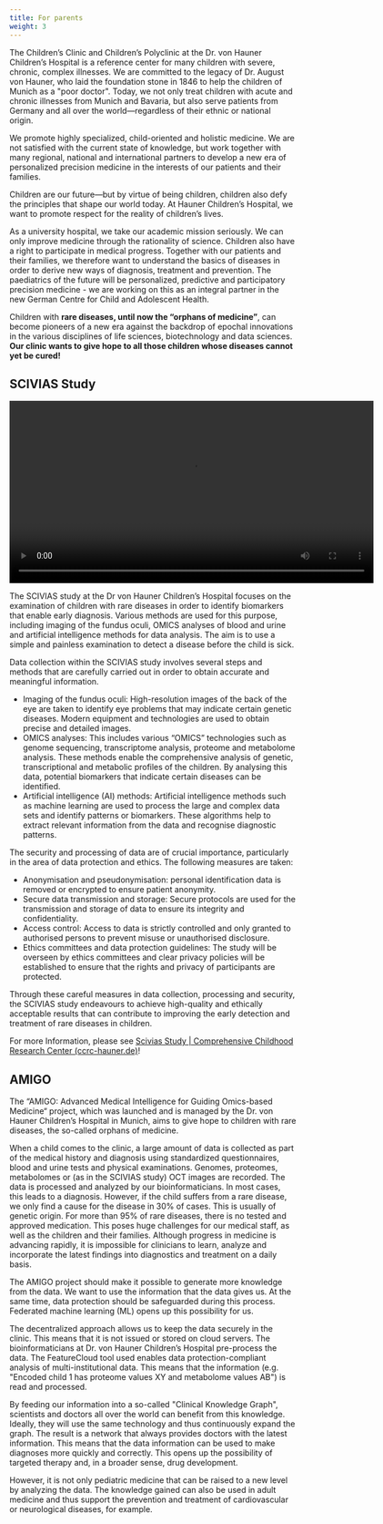 ```yaml
---
title: For parents
weight: 3
---
```


The Children’s Clinic and Children’s Polyclinic at the Dr. von Hauner Children’s Hospital is a reference center for many children with severe, chronic, complex illnesses. We are committed to the legacy of Dr. August von Hauner, who laid the foundation stone in 1846 to help the children of Munich as a "poor doctor". Today, we not only treat children with acute and chronic illnesses from Munich and Bavaria, but also serve patients from Germany and all over the world—regardless of their ethnic or national origin.

We promote highly specialized, child-oriented and holistic medicine. We are not satisfied with the current state of knowledge, but work together with many regional, national and international partners to develop a new era of personalized precision medicine in the interests of our patients and their families.

Children are our future—but by virtue of being children, children also defy the principles that shape our world today. At Hauner Children’s Hospital, we want to promote respect for the reality of children’s lives.

As a university hospital, we take our academic mission seriously. We can only improve medicine through the rationality of science. Children also have a right to participate in medical progress. Together with our patients and their families, we therefore want to understand the basics of diseases in order to derive new ways of diagnosis, treatment and prevention. The paediatrics of the future will be personalized, predictive and participatory precision medicine - we are working on this as an integral partner in the new German Centre for Child and Adolescent Health.

Children with **rare diseases, until now the “orphans of medicine”**, can become pioneers of a new era against the backdrop of epochal innovations in the various disciplines of life sciences, biotechnology and data sciences. **Our clinic wants to give hope to all those children whose diseases cannot yet be cured!**

## SCIVIAS Study

<video width="640" controls controlsList="nodownload" class="pb-4">
  <source src="https://cdn.lmu-klinikum.de/a23502af2c75a0d4/32daca43c3f7/scivias_sub_eng.mp4" type="video/mp4">
</video>

The SCIVIAS study at the Dr von Hauner Children’s Hospital focuses on the examination of children with rare diseases in order to identify biomarkers that enable early diagnosis. Various methods are used for this purpose, including imaging of the fundus oculi, OMICS analyses of blood and urine and artificial intelligence methods for data analysis. The aim is to use a simple and painless examination to detect a disease before the child is sick.

Data collection within the SCIVIAS study involves several steps and methods that are carefully carried out in order to obtain accurate and meaningful information.

- Imaging of the fundus oculi: High-resolution images of the back of the eye are taken to identify eye problems that may indicate certain genetic diseases. Modern equipment and technologies are used to obtain precise and detailed images.
- OMICS analyses: This includes various “OMICS” technologies such as genome sequencing, transcriptome analysis, proteome and metabolome analysis. These methods enable the comprehensive analysis of genetic, transcriptional and metabolic profiles of the children. By analysing this data, potential biomarkers that indicate certain diseases can be identified.
- Artificial intelligence (AI) methods: Artificial intelligence methods such as machine learning are used to process the large and complex data sets and identify patterns or biomarkers. These algorithms help to extract relevant information from the data and recognise diagnostic patterns.

The security and processing of data are of crucial importance, particularly in the area of data protection and ethics. The following measures are taken:
- Anonymisation and pseudonymisation: personal identification data is removed or encrypted to ensure patient anonymity.
- Secure data transmission and storage: Secure protocols are used for the transmission and storage of data to ensure its integrity and confidentiality.
- Access control: Access to data is strictly controlled and only granted to authorised persons to prevent misuse or unauthorised disclosure.
- Ethics committees and data protection guidelines: The study will be overseen by ethics committees and clear privacy policies will be established to ensure that the rights and privacy of participants are protected.

Through these careful measures in data collection, processing and security, the SCIVIAS study endeavours to achieve high-quality and ethically acceptable results that can contribute to improving the early detection and treatment of rare diseases in children.

For more Information, please see <a href="../useful-background-knowledge/cadd" class="link-underline-primary">Scivias Study | Comprehensive Childhood Research Center (ccrc-hauner.de)</a>!

## AMIGO

The “AMIGO: Advanced Medical Intelligence for Guiding Omics-based Medicine“ project, which was launched and is managed by the Dr. von Hauner Children’s Hospital in Munich, aims to give hope to children with rare diseases, the so-called orphans of medicine.

When a child comes to the clinic, a large amount of data is collected as part of the medical history and diagnosis using standardized questionnaires, blood and urine tests and physical examinations. Genomes, proteomes, metabolomes or (as in the SCIVIAS study) OCT images are recorded. The data is processed and analyzed by our bioinformaticians. In most cases, this leads to a diagnosis. However, if the child suffers from a rare disease, we only find a cause for the disease in 30% of cases. This is usually of genetic origin. For more than 95% of rare diseases, there is no tested and approved medication. This poses huge challenges for our medical staff, as well as the children and their families. Although progress in medicine is advancing rapidly, it is impossible for clinicians to learn, analyze and incorporate the latest findings into diagnostics and treatment on a daily basis.

The AMIGO project should make it possible to generate more knowledge from the data. We want to use the information that the data gives us. At the same time, data protection should be safeguarded during this process. Federated machine learning (ML) opens up this possibility for us.

The decentralized approach allows us to keep the data securely in the clinic. This means that it is not issued or stored on cloud servers. The bioinformaticians at Dr. von Hauner Children’s Hospital pre-process the data. The FeatureCloud tool used enables data protection-compliant analysis of multi-institutional data. This means that the information (e.g. "Encoded child 1 has proteome values XY and metabolome values AB") is read and processed.

By feeding our information into a so-called "Clinical Knowledge Graph", scientists and doctors all over the world can benefit from this knowledge. Ideally, they will use the same technology and thus continuously expand the graph. The result is a network that always provides doctors with the latest information. This means that the data information can be used to make diagnoses more quickly and correctly. This opens up the possibility of targeted therapy and, in a broader sense, drug development.

However, it is not only pediatric medicine that can be raised to a new level by analyzing the data. The knowledge gained can also be used in adult medicine and thus support the prevention and treatment of cardiovascular or neurological diseases, for example.